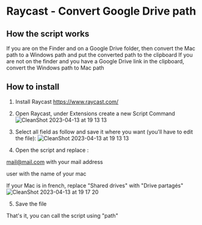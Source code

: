 # Raycast - Convert Google Drive path

## How the script works
If you are on the Finder and on a Google Drive folder, then convert the Mac path to a Windows path and put the converted path to the clipboard
If you are not on the finder and you have a Google Drive link in the clipboard, convert the Windows path to Mac path

## How to install
1. Install Raycast https://www.raycast.com/
2. Open Raycast, under Extensions create a new Script Command
![CleanShot 2023-04-13 at 19 13 13](https://user-images.githubusercontent.com/47465584/231834834-68c5a745-4378-4bb2-9c14-60e934d7ac71.jpg)

3. Select all field as follow and save it where you want (you'll have to edit the file):
![CleanShot 2023-04-13 at 19 13 13](https://user-images.githubusercontent.com/47465584/231834962-ea7c2e2e-0620-4030-bf69-c4c91eae4d90.jpg)

4. Open the script and replace :

mail@mail.com with your mail address

user with the name of your mac

If your Mac is in french, replace "Shared drives" with "Drive partagés"
![CleanShot 2023-04-13 at 19 17 20](https://user-images.githubusercontent.com/47465584/231835749-2120cb4a-c55a-4482-b8dd-90d43b2ddc30.jpg)

5. Save the file

That's it, you can call the script using "path" 
